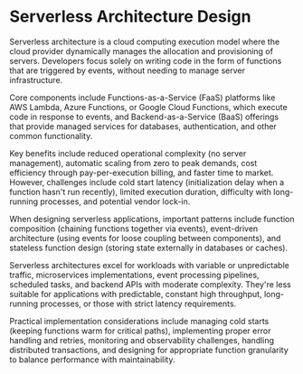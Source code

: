 # Serverless Architecture Design

Serverless architecture is a cloud computing execution model where the cloud provider dynamically manages the allocation and provisioning of servers. Developers focus solely on writing code in the form of functions that are triggered by events, without needing to manage server infrastructure.

Core components include Functions-as-a-Service (FaaS) platforms like AWS Lambda, Azure Functions, or Google Cloud Functions, which execute code in response to events, and Backend-as-a-Service (BaaS) offerings that provide managed services for databases, authentication, and other common functionality.

Key benefits include reduced operational complexity (no server management), automatic scaling from zero to peak demands, cost efficiency through pay-per-execution billing, and faster time to market. However, challenges include cold start latency (initialization delay when a function hasn't run recently), limited execution duration, difficulty with long-running processes, and potential vendor lock-in.

When designing serverless applications, important patterns include function composition (chaining functions together via events), event-driven architecture (using events for loose coupling between components), and stateless function design (storing state externally in databases or caches).

Serverless architectures excel for workloads with variable or unpredictable traffic, microservices implementations, event processing pipelines, scheduled tasks, and backend APIs with moderate complexity. They're less suitable for applications with predictable, constant high throughput, long-running processes, or those with strict latency requirements.

Practical implementation considerations include managing cold starts (keeping functions warm for critical paths), implementing proper error handling and retries, monitoring and observability challenges, handling distributed transactions, and designing for appropriate function granularity to balance performance with maintainability.